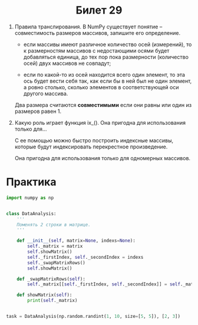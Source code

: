 <h1 align='center'>Билет 29</h1>

1. Правила транслирования. В NumPy существует понятие – совместимость размеров массивов, запишите его определение.

    * если массивы имеют различное количество осей (измерений), то к размерностям массивов с недостающими осями будет добавляться единица, до тех пор пока размерности (количество осей) двух массивов не совпадут;

    * если по какой-то из осей находится всего один элемент, то эта ось будет вести себя так, как если бы в ней был не один элемент, а ровно столько, сколько элементов в соответствующей оси другого массива.

    Два размера считаются **совместимыми** если они равны или один из размеров равен 1.

2. Какую роль играет функция ix_(). Она пригодна для использования только для…

    С ее помощью можно быстро построить индексные массивы, которые будут индексировать перекрестное произведение.

    Она пригодна для использования только для одномерных массивов.

# Практика

```python
import numpy as np


class DataAnalysis:
    '''
    Поменять 2 строки в матрице.
    '''

    def __init__(self, matrix=None, indexs=None):
        self._matrix = matrix
        self.showMatrix()
        self._firstIndex, self._secondIndex = indexs
        self._swapMatrixRows()
        self.showMatrix()

    def _swapMatrixRows(self):
        self._matrix[[self._firstIndex, self._secondIndex]] = self._matrix[[self._secondIndex, self._firstIndex]]

    def showMatrix(self):
        print(self._matrix)


task = DataAnalysis(np.random.randint(1, 10, size=[5, 5]), [2, 3])
```
